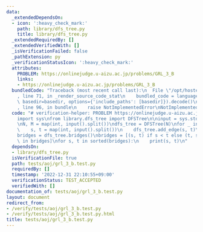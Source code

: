 ```yaml
---
data:
  _extendedDependsOn:
  - icon: ':heavy_check_mark:'
    path: library/dfs_tree.py
    title: library/dfs_tree.py
  _extendedRequiredBy: []
  _extendedVerifiedWith: []
  _isVerificationFailed: false
  _pathExtension: py
  _verificationStatusIcon: ':heavy_check_mark:'
  attributes:
    PROBLEM: https://onlinejudge.u-aizu.ac.jp/problems/GRL_3_B
    links:
    - https://onlinejudge.u-aizu.ac.jp/problems/GRL_3_B
  bundledCode: "Traceback (most recent call last):\n  File \"/opt/hostedtoolcache/PyPy/3.7.13/x64/site-packages/onlinejudge_verify/documentation/build.py\"\
    , line 71, in _render_source_code_stat\n    bundled_code = language.bundle(stat.path,\
    \ basedir=basedir, options={'include_paths': [basedir]}).decode()\n  File \"/opt/hostedtoolcache/PyPy/3.7.13/x64/site-packages/onlinejudge_verify/languages/python.py\"\
    , line 96, in bundle\n    raise NotImplementedError\nNotImplementedError\n"
  code: "# verification-helper: PROBLEM https://onlinejudge.u-aizu.ac.jp/problems/GRL_3_B\n\
    import sys\nfrom library.dfs_tree import DFSTree\n\ninput = sys.stdin.readline\n\
    \nN, M = map(int, input().split())\ndfs_tree = DFSTree(N)\nfor _ in range(M):\n\
    \    s, t = map(int, input().split())\n    dfs_tree.add_edge(s, t)\ndfs_tree.build()\n\
    bridges = dfs_tree.bridges()\nbridges = [(s, t) if s < t else (t, s) for s, t\
    \ in bridges]\nfor s, t in sorted(bridges):\n    print(s, t)\n"
  dependsOn:
  - library/dfs_tree.py
  isVerificationFile: true
  path: tests/aoj/grl_3_b.test.py
  requiredBy: []
  timestamp: '2022-12-31 22:10:55+09:00'
  verificationStatus: TEST_ACCEPTED
  verifiedWith: []
documentation_of: tests/aoj/grl_3_b.test.py
layout: document
redirect_from:
- /verify/tests/aoj/grl_3_b.test.py
- /verify/tests/aoj/grl_3_b.test.py.html
title: tests/aoj/grl_3_b.test.py
---
```

